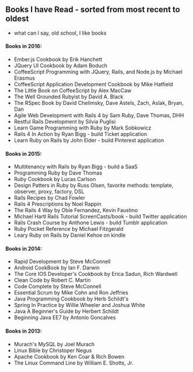 ## Books I have Read - sorted from most recent to oldest
- what can I say, old school, I like books

#### Books in 2016:

- Ember.js Cookbook by Erik Hanchett
- JQuery UI Cookbook by Adam Boduch
- CoffeeScript Programming with JQuery, Rails, and Node.js by Michael Erasmus
- CoffeeScript Application Development Cookbook by Mike Hatfield
- The Little Book on CoffeeScript by Alex MacCaw
- The Well Grounded Rubyist by David A. Black
- The RSpec Book by David Chelimsky, Dave Astels, Zach, Aslak, Bryan, Dan
- Agile Web Development with Rails 4 by Sam Ruby, Dave Thomas, DHH
- Restful Rails Development by Silvia Puglisi
- Learn Game Programming with Ruby by Mark Sobkowicz
- Rails 4 In Action by Ryan Bigg - build Ticket application
- Learn Ruby on Rails by John Elder - build Pinterest application

#### Books in 2015:

- Multitenancy with Rails by Ryan Bigg - build a SaaS
- Programming Ruby by Dave Thomas
- Ruby Cookbook by Lucas Carlson
- Design Patters in Ruby by Russ Olsen, favorite methods: template, observer, proxy, factory, DSL
- Rails Recipes by Chad Fowler
- Rails 4 Prescriptions by Noel Rappin
- The Rails 4 Way by Obie Fernandez, Kevin Faustino
- Michael Hartl Rails Tutorial ScreenCasts/book - build Twitter application
- Rails Crash Course by Anthone Lewis - build Tumblr application
- Ruby Pocket Reference by Michael Fitzgerald
- Leary Ruby on Rails by Daniel Kehoe on kindle

#### Books in 2014:

- Rapid Development by Steve McConnell
- Android CookBook by Ian F. Darwin
- The Core IOS Developer's Cookbook by Erica Sadun, Rich Wardwell
- Clean Code by Robert C. Martin
- Code Complete by Steve McConnell
- Essential Scrum by Mike Cohn and Ron Jeffries
- Java Programming Cookbook by Herb Schildt's
- Spring In Practice by Willie Wheeler and Joshua White
- Java A Beginner's Guide by Herbert Schildt
- Beginning Java EE7 by Antonio Goncalves

#### Books in 2013:

- Murach's MySQL by Joel Murach
- Linux Bible by Christoper Negus
- Apache Cookbook by Ken Coar & Rich Bowen
- The Linux Command Line by William E. Shotts, Jr.